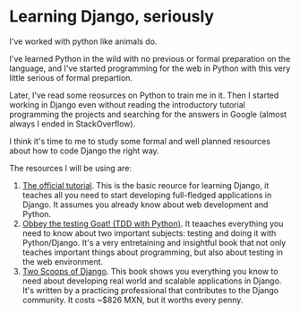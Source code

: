 # Learning Django, seriously

I've worked with python like animals do.

I've learned Python in the wild with no previous or formal preparation on the language, 
and I've started programming for the web in Python with this very little serious of formal prepartion.

Later, I've read some reosurces on Python to train me in it. Then I started working in Django even
without reading the introductory tutorial programming the projects and searching for the answers 
in Google (almost always I ended in StackOverflow).

I think it's time to me to study some formal and well planned resources about how to code Django the right way.

The resources I will be using are:

1. [The official tutorial](https://docs.djangoproject.com/en/2.0/intro/tutorial01/). This is the basic reource for learning Django, 
it teaches all you need to start developing full-fledged applications in Django. It assumes you already know about web development and Python.
2. [Obbey the testing Goat! (TDD with Python)](https://www.obeythetestinggoat.com/pages/book.html#toc). It teaaches everything you need to know about two important subjects: testing and doing it with Python/Django. It's a very entretaining and insightful book that not only teaches important things about programming, but also about testing in the web environment.
3. [Two Scoops of Django](https://www.twoscoopspress.com/products/two-scoops-of-django-1-11). This book shows you everything you know to need about developing real world and scalable applications in Django. It's written by a practicing professional that contributes to the Django community. It costs ~$826 MXN, but it worths every penny.
